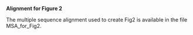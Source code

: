 **Alignment for Figure 2**

The multiple sequence alignment used to create Fig2 is available in the file MSA_for_Fig2.

